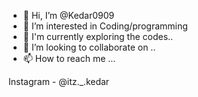 - 👋 Hi, I’m @Kedar0909
- 👀 I’m interested in Coding/programming
- 🌱 I'm currently exploring the codes..
- 💞️ I’m looking to collaborate on ..
- 📫 How to reach me ...
<!---
Kedar0909/Kedar0909 is a ✨ special ✨ repository because its `README.md` (this file) appears on your GitHub profile.
You can click the Preview link to take a look at your changes.
--->
 Instagram -  @itz._.kedar
